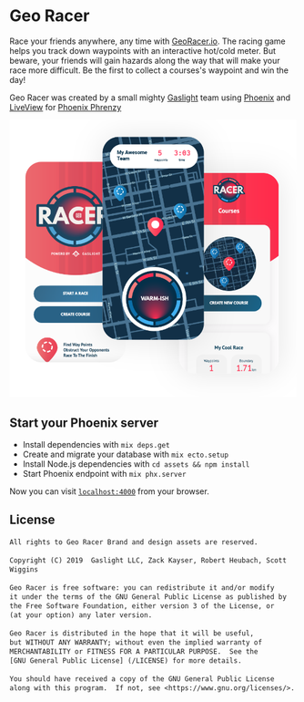 # Geo Racer

Race your friends anywhere, any time with [GeoRacer.io](https://georacer.io/). The racing game helps you track down waypoints with an interactive hot/cold meter. But beware, your friends will gain hazards along the way that will make your race more difficult. Be the first to collect a courses's waypoint and win the day!

Geo Racer was created by a small mighty [Gaslight](https://teamgaslight.com/) team using [Phoenix](https://phoenixframework.org/) and [LiveView](https://github.com/phoenixframework/phoenix_live_view) for [Phoenix Phrenzy](https://phoenixphrenzy.com)

<img src="/assets/static/images/georacer-screens.png"  alt="Geo Racer App" width="550px" />

## Start your Phoenix server

  * Install dependencies with `mix deps.get`
  * Create and migrate your database with `mix ecto.setup`
  * Install Node.js dependencies with `cd assets && npm install`
  * Start Phoenix endpoint with `mix phx.server`

Now you can visit [`localhost:4000`](http://localhost:4000) from your browser.

## License
    All rights to Geo Racer Brand and design assets are reserved.

    Copyright (C) 2019  Gaslight LLC, Zack Kayser, Robert Heubach, Scott Wiggins

    Geo Racer is free software: you can redistribute it and/or modify
    it under the terms of the GNU General Public License as published by
    the Free Software Foundation, either version 3 of the License, or
    (at your option) any later version.

    Geo Racer is distributed in the hope that it will be useful,
    but WITHOUT ANY WARRANTY; without even the implied warranty of
    MERCHANTABILITY or FITNESS FOR A PARTICULAR PURPOSE.  See the
    [GNU General Public License] (/LICENSE) for more details.

    You should have received a copy of the GNU General Public License
    along with this program.  If not, see <https://www.gnu.org/licenses/>.